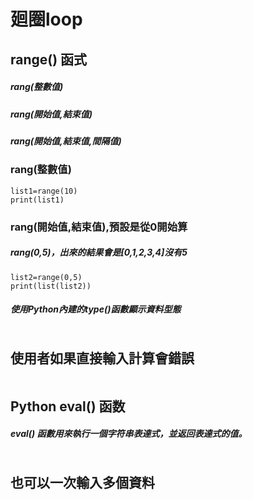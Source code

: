 # 廻圈loop
## range() 函式
##### rang(整數值)
##### rang(開始值,結束值)
##### rang(開始值,結束值,間隔值)
### rang(整數值)
```
list1=range(10)
print(list1)
```
### rang(開始值,結束值),預設是從0開始算
##### rang(0,5)，出來的結果會是[0,1,2,3,4]沒有5
```
list2=range(0,5)
print(list(list2))
```
##### 使用Python內建的type()函數顯示資料型態
```

```
## 使用者如果直接輸入計算會錯誤
```

```
## Python eval() 函数
##### eval() 函數用來執行一個字符串表達式，並返回表達式的值。
```

```
## 也可以一次輸入多個資料
```

```

